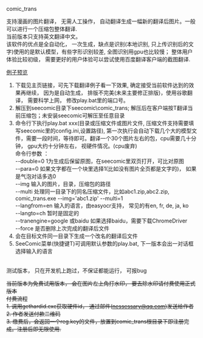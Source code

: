 comic_trans

支持漫画的图片翻译， 无需人工操作， 自动翻译生成一幅新的翻译后图片。一般可以进行一个压缩包整体翻译.<br>
当前版本只支持英文翻译中文。<br>
该软件的优点是全自动化， 一次生成，缺点是识别(本地识别, 只上传识别后的文字)使用的是默认模型，有些字形识别较差, 全图识别用gpu也比较慢； 整体用户体验比较初级， 需要更好的用户体验可以尝试使用百度翻译客户端的截图翻译.

[例子预览](https://github.com/nessessary/SeeComic/blob/master/comic_trans/sample.md)

1. 下载见主页链接，可先下载翻译例子看一下效果, 确定接受当前软件达到的效果再继续， 因为是自动生成， 排版不完美(未来主要修正排版)，使用谷歌翻译， 需要科学上网， 修改play.bat里的端口号。
2. 解压到seecomic目录下seecomic\comic_trans; 解压后在客户端按T翻译当前压缩包；未安装seecomic可解压至任意目录
3. 命令行下执行play.bat xxx(目录或压缩文件或图片文件, 压缩文件支持需要填写seecomic里的config.ini,设置路径), 第一次执行会自动下载几个大的模型文件，需要一段时间，等待即可。翻译一个30个图片左右的包，cpu需要几十分钟， gpu大约十分钟左右， 视硬件情况。(cpu废弃)
<br>命令行参数 ：<br> --double=0 1为生成后保留原图，在seecomic里双页打开，可比对原图<br> --para=0 如果文字都在一个块里选择1(比如没有图片全页都是文字的)， 如果是气泡对话多选0
<br>--img 输入的图片，目录，压缩包的路径<br>--multi 处理同一目录下的同名压缩文件，比如abc1.zip,abc2.zip, comic_trans.exe --img='abc1.zip' --multi=1
<br> --langfrom=en 输入的语言，由easyocr支持， 常见的有en, fr, de, ja, ko
<br> --langto=ch 暂时是固定的
<br> --tranengine=google 或baidu 如果选择baidu，需要下载ChromeDriver
<br> --force 是否删除上次完成的翻译后文件
4. 会在目标文件同一目录下生成一个改名的翻译后文件
5. SeeComic菜单(快捷键T)可调用默认参数的play.bat, 下一版本会出一对话框选择输入的语言


<br>
测试版本， 只在开发机上跑过，不保证都能运行， 可报bug

~~当前版本为免费试用版本， 会在图片左上角打水印， 要去除水印请付费使用正式版本~~
<br>
~~付费流程~~
<br>
~~1. 调用gethardid.exe获取硬件id， 通过邮件(nessessary@qq.com)发送给作者~~
<br>
~~2. 作者发送付款二维码~~
<br>
~~3. 缴费后，会返回一个reg.key的文件，放置到comic_trans根目录下即注册完成。注册后即无限使用.~~
